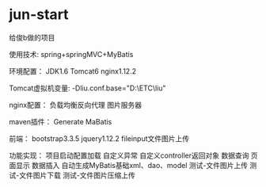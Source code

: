 # jun-start
给俊b做的项目

使用技术:
spring+springMVC+MyBatis

环境配置：
JDK1.6
Tomcat6
nginx1.12.2

Tomcat虚拟机变量:
-Dliu.conf.base="D:\ETC\liu"

nginx配置：
负载均衡反向代理
图片服务器

maven插件：
Generate MaBatis

前端：
bootstrap3.3.5
jquery1.12.2
fileinput文件图片上传

功能实现：
项目启动配置加载
自定义异常
自定义controller返回对象
数据查询
页面显示
数据插入
自动生成MyBatis基础xml、dao、model
测试-文件图片上传
测试-文件图片下载
测试-文件图片压缩上传


